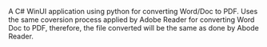 A C# WinUI application using python for converting Word/Doc to PDF.
Uses the same coversion process applied by Adobe Reader for converting Word Doc to PDF, therefore, the file converted will be the same as done by Abode Reader.

